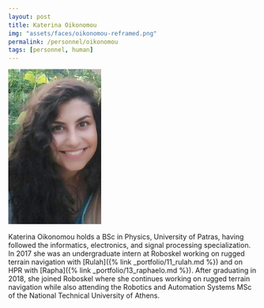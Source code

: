 ```yaml
---
layout: post
title: Katerina Oikonomou
img: "assets/faces/oikonomou-reframed.png"
permalink: /personnel/oikonomou
tags: [personnel, human]
---
```


![Inside post photo](/assets/faces/oikonomou_full.png)


Katerina Oikonomou holds a BSc in Physics, University of Patras,
having followed the informatics, electronics, and signal processing
specialization. In 2017 she was an undergraduate intern at
Roboskel working on rugged terrain navigation with
[Rulah]({% link _portfolio/11_rulah.md %})
and on HPR with
[Rapha]({% link _portfolio/13_raphaelo.md %}).
After graduating in 2018, she joined Roboskel where she continues
working on rugged terrain navigation while also attending
the Robotics and Automation Systems MSc of the
National Technical University of Athens.

<a href="https://github.com/koikonomou" title="Follow her on GitHub">
  <span class="fa-stack fa-lg"><i class="fa fa-github fa-stack-1x"></i></span>
